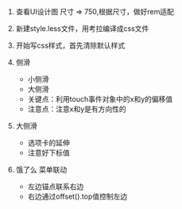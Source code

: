 1. 查看UI设计图 尺寸 => 750,根据尺寸，做好rem适配
2. 新建style.less文件，用考拉编译成css文件
3. 开始写css样式，首先清除默认样式
4. 侧滑
    - 小侧滑
    - 大侧滑
    - 关键点：利用touch事件对象中的x和y的偏移值
    - 注意点：注意x和y是有方向性的

5. 大侧滑
    - 选项卡的延伸
    - 注意好下标值

6. 饿了么 菜单联动
    - 左边锚点联系右边
    - 右边通过offset().top值控制左边

